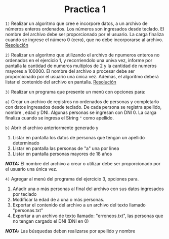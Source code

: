 <h1 align="center">Practica 1</h1>

```1)``` Realizar un algoritmo que cree e incorpore datos, a un archivo de números enteros ordenados. Los números son ingresados desde teclado. El nombre del archivo debe ser proporcionado por el usuario. La carga finaliza cuando se ingrese el número 0 (cero), que no debe incorporarse al archivo. [Resolución](#Ejercicio_1)

```2)``` Realizar un algoritmo que utilizando el archivo de npumeros enteros no ordenados en el ejercicio 1, y recorriendolo una univa vez, informe por pantalla la cantidad de numeros multiplos de 2 y la cantidad de numeros mayores a 100000. El nombre del archivo a procesar debe ser proporcionado por el usuario una única vez. Además, el algoritmo deberá listar el contenido del archivo en pantalla. [Resolución](#Ejercicio_2)

```3)``` Realizar un programa que presente un menú con opciones para:

```a)``` Crear un archivo de registros no ordenados de personas y completarlo con datos ingresados desde teclado. De cada persona se registra apellido, nombre , edad y DNI. Algunas personas se ingresan con DNI 0. La carga finaliza cuando se ingresa el String ```"``` como apellido.

```b)``` Abrir el archivo anteriormente generado y

1) Listar en pantalla los datos de personas que tengan un apellido determinado
2) Listar en pantalla las personas de "a" una por linea
3) Listar en pantalla personas mayores de 18 años

***NOTA:***  El nombre del archivo a crear o utilizar debe ser proporcionado por el usuario una única vez.

```4)``` Agregar al menú del programa del ejercicio 3, opciones para.

1) Añadir una o más personas al final del archivo con sus datos ingresados por teclado
2) Modificar la edad de a una o más personas.
3) Exportar el contenido del archivo a un archivo del texto llamado "personas.txt"
4) Exportar a un archivo de texto llamado: "erroneos.txt", las personas que no tengan cargado el DNI (DNI en 0) 

***NOTA:*** Las búsquedas deben realizarse por apellido y nombre
